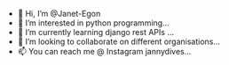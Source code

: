 - 👋 Hi, I’m @Janet-Egon
- 👀 I’m interested in python programming...
- 🌱 I’m currently learning django rest APIs ...
- 💞️ I’m looking to collaborate on different organisations...
- 📫 You can reach me @ Instagram jannydives...

<!---
Janet-Egon/Janet-Egon is a ✨ special ✨ repository because its `README.md` (this file) appears on your GitHub profile.
You can click the Preview link to take a look at your changes.
--->
